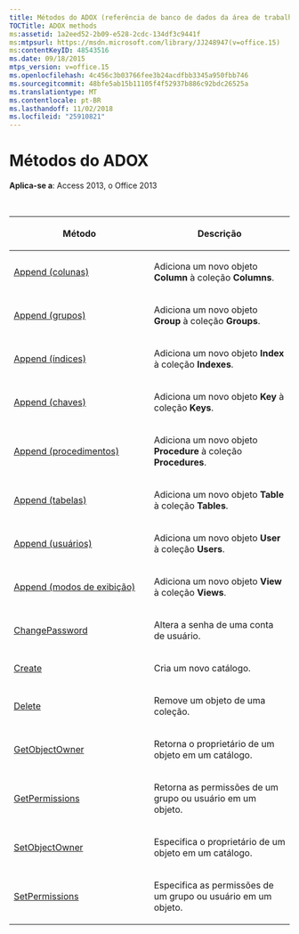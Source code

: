 ```yaml
---
title: Métodos do ADOX (referência de banco de dados da área de trabalho do Access)
TOCTitle: ADOX methods
ms:assetid: 1a2eed52-2b09-e528-2cdc-134df3c9441f
ms:mtpsurl: https://msdn.microsoft.com/library/JJ248947(v=office.15)
ms:contentKeyID: 48543516
ms.date: 09/18/2015
mtps_version: v=office.15
ms.openlocfilehash: 4c456c3b03766fee3b24acdfbb3345a950fbb746
ms.sourcegitcommit: 48bfe5ab15b11105f4f52937b886c92bdc26525a
ms.translationtype: MT
ms.contentlocale: pt-BR
ms.lasthandoff: 11/02/2018
ms.locfileid: "25910821"
---
```

# <a name="adox-methods"></a>Métodos do ADOX

**Aplica-se a**: Access 2013, o Office 2013

<br/>

<table>
<colgroup>
<col style="width: 50%" />
<col style="width: 50%" />
</colgroup>
<thead>
<tr class="header">
<th><p>Método</p></th>
<th><p>Descrição</p></th>
</tr>
</thead>
<tbody>
<tr class="odd">
<td><p><a href="append-method-adox-columns.md">Append (colunas)</a></p></td>
<td><p>Adiciona um novo objeto <strong>Column</strong> à coleção <strong>Columns</strong>.</p></td>
</tr>
<tr class="even">
<td><p><a href="append-method-adox-groups.md">Append (grupos)</a></p></td>
<td><p>Adiciona um novo objeto <strong>Group</strong> à coleção <strong>Groups</strong>.</p></td>
</tr>
<tr class="odd">
<td><p><a href="append-method-adox-indexes.md">Append (índices)</a></p></td>
<td><p>Adiciona um novo objeto <strong>Index</strong> à coleção <strong>Indexes</strong>.</p></td>
</tr>
<tr class="even">
<td><p><a href="append-method-adox-keys.md">Append (chaves)</a></p></td>
<td><p>Adiciona um novo objeto <strong>Key</strong> à coleção <strong>Keys</strong>.</p></td>
</tr>
<tr class="odd">
<td><p><a href="append-method-adox-procedures.md">Append (procedimentos)</a></p></td>
<td><p>Adiciona um novo objeto <strong>Procedure</strong> à coleção <strong>Procedures</strong>.</p></td>
</tr>
<tr class="even">
<td><p><a href="append-method-adox-tables.md">Append (tabelas)</a></p></td>
<td><p>Adiciona um novo objeto <strong>Table</strong> à coleção <strong>Tables</strong>.</p></td>
</tr>
<tr class="odd">
<td><p><a href="append-method-adox-users.md">Append (usuários)</a></p></td>
<td><p>Adiciona um novo objeto <strong>User</strong> à coleção <strong>Users</strong>.</p></td>
</tr>
<tr class="even">
<td><p><a href="append-method-adox-views.md">Append (modos de exibição)</a></p></td>
<td><p>Adiciona um novo objeto <strong>View</strong> à coleção <strong>Views</strong>.</p></td>
</tr>
<tr class="odd">
<td><p><a href="changepassword-method-adox.md">ChangePassword</a></p></td>
<td><p>Altera a senha de uma conta de usuário.</p></td>
</tr>
<tr class="even">
<td><p><a href="create-method-adox.md">Create</a></p></td>
<td><p>Cria um novo catálogo.</p></td>
</tr>
<tr class="odd">
<td><p><a href="delete-method-adox-collections.md">Delete</a></p></td>
<td><p>Remove um objeto de uma coleção.</p></td>
</tr>
<tr class="even">
<td><p><a href="getobjectowner-method-adox.md">GetObjectOwner</a></p></td>
<td><p>Retorna o proprietário de um objeto em um catálogo.</p></td>
</tr>
<tr class="odd">
<td><p><a href="getpermissions-method-adox.md">GetPermissions</a></p></td>
<td><p>Retorna as permissões de um grupo ou usuário em um objeto.</p></td>
</tr>
<tr class="even">
<td><p><a href="https://msdn.microsoft.com/library/jj249006(v=office.15)">SetObjectOwner</a></p></td>
<td><p>Especifica o proprietário de um objeto em um catálogo.</p></td>
</tr>
<tr class="odd">
<td><p><a href="setpermissions-method-adox.md">SetPermissions</a></p></td>
<td><p>Especifica as permissões de um grupo ou usuário em um objeto.</p></td>
</tr>
</tbody>
</table>

<br/>